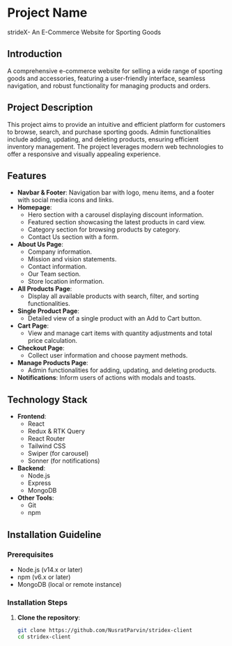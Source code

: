 # Project Name

strideX- An E-Commerce Website for Sporting Goods

## Introduction

A comprehensive e-commerce website for selling a wide range of sporting goods and accessories, featuring a user-friendly interface, seamless navigation, and robust functionality for managing products and orders.

## Project Description

This project aims to provide an intuitive and efficient platform for customers to browse, search, and purchase sporting goods. Admin functionalities include adding, updating, and deleting products, ensuring efficient inventory management. The project leverages modern web technologies to offer a responsive and visually appealing experience.

## Features

- **Navbar & Footer**: Navigation bar with logo, menu items, and a footer with social media icons and links.
- **Homepage**:
  - Hero section with a carousel displaying discount information.
  - Featured section showcasing the latest products in card view.
  - Category section for browsing products by category.
  - Contact Us section with a form.
- **About Us Page**:
  - Company information.
  - Mission and vision statements.
  - Contact information.
  - Our Team section.
  - Store location information.
- **All Products Page**:
  - Display all available products with search, filter, and sorting functionalities.
- **Single Product Page**:
  - Detailed view of a single product with an Add to Cart button.
- **Cart Page**:
  - View and manage cart items with quantity adjustments and total price calculation.
- **Checkout Page**:
  - Collect user information and choose payment methods.
- **Manage Products Page**:
  - Admin functionalities for adding, updating, and deleting products.
- **Notifications**: Inform users of actions with modals and toasts.

## Technology Stack

- **Frontend**:
  - React
  - Redux & RTK Query
  - React Router
  - Tailwind CSS
  - Swiper (for carousel)
  - Sonner (for notifications)
- **Backend**:
  - Node.js
  - Express
  - MongoDB
- **Other Tools**:
  - Git
  - npm

## Installation Guideline

### Prerequisites

- Node.js (v14.x or later)
- npm (v6.x or later)
- MongoDB (local or remote instance)

### Installation Steps

1. **Clone the repository**:
   ```bash
   git clone https://github.com/NusratParvin/stridex-client
   cd stridex-client
   ```
